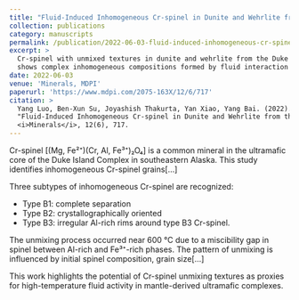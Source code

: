 ```yaml
---
title: "Fluid-Induced Inhomogeneous Cr-spinel in Dunite and Wehrlite from the Duke Island Complex, Southeastern Alaska"
collection: publications
category: manuscripts
permalink: /publication/2022-06-03-fluid-induced-inhomogeneous-cr-spinel
excerpt: >
  Cr-spinel with unmixed textures in dunite and wehrlite from the Duke Island Complex
  shows complex inhomogeneous compositions formed by fluid interaction and unmixing processes.
date: 2022-06-03
venue: 'Minerals, MDPI'
paperurl: 'https://www.mdpi.com/2075-163X/12/6/717'
citation: >
  Yang Luo, Ben-Xun Su, Joyashish Thakurta, Yan Xiao, Yang Bai. (2022).
  "Fluid-Induced Inhomogeneous Cr-spinel in Dunite and Wehrlite from the Duke Island Complex, Southeastern Alaska."
  <i>Minerals</i>, 12(6), 717.
---
```


Cr-spinel [(Mg, Fe²⁺)(Cr, Al, Fe³⁺)₂O₄] is a common mineral in the ultramafic core of the Duke Island Complex in southeastern Alaska. This study identifies inhomogeneous Cr-spinel grains[...]

Three subtypes of inhomogeneous Cr-spinel are recognized: 
- Type B1: complete separation 
- Type B2: crystallographically oriented 
- Type B3: irregular Al-rich rims around type B3 Cr-spinel.

The unmixing process occurred near 600 °C due to a miscibility gap in spinel between Al-rich and Fe³⁺-rich phases. The pattern of unmixing is influenced by initial spinel composition, grain size[...]

This work highlights the potential of Cr-spinel unmixing textures as proxies for high-temperature fluid activity in mantle-derived ultramafic complexes.
